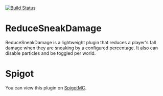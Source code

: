 [![Build Status](https://app.travis-ci.com/zachduda/ReduceSneakDamage.svg?branch=master)](https://app.travis-ci.com/zachduda/ReduceSneakDamage)

# ReduceSneakDamage

ReduceSneakDamage is a lightweight plugin that reduces a player's fall damage when they are sneaking by a configured
percentage. It also can disable particles and be toggled per world.

# Spigot

You can view this plugin on [SpigotMC](https://www.spigotmc.org/resources/reducesneakdamage.64357/).
